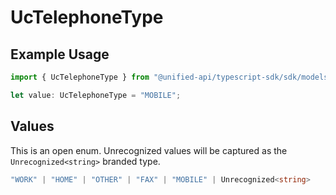 # UcTelephoneType

## Example Usage

```typescript
import { UcTelephoneType } from "@unified-api/typescript-sdk/sdk/models/shared";

let value: UcTelephoneType = "MOBILE";
```

## Values

This is an open enum. Unrecognized values will be captured as the `Unrecognized<string>` branded type.

```typescript
"WORK" | "HOME" | "OTHER" | "FAX" | "MOBILE" | Unrecognized<string>
```